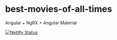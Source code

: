 # best-movies-of-all-times
Angular + NgRX + Angular Material

[![Netlify Status](https://api.netlify.com/api/v1/badges/8ec455cb-8d1c-497c-8438-b6ac51d058e4/deploy-status)](https://app.netlify.com/sites/thirsty-shannon-6b9332/deploys)
